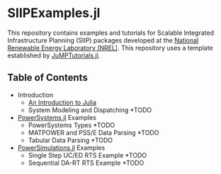 # SIIPExamples.jl

This repository contains examples and tutorials for Scalable Integrated Infrastructure Planning (SIIP) packages developed at the [National Renewable Energy Laboratory (NREL)](nrel.gov). This repository uses a template established by [JuMPTutorials.jl](https://github.com/JuliaOpt/JuMPTutorials.jl).


## Table of Contents

- Introduction
  - [An Introduction to Julia](https://github.com/NREL-SIIP/SIIPExamples/notebook/introduction/an_introduction_to_julia.ipynb)
  - System Modeling and Dispatching *TODO
- [PowerSystems.jl](gihtub.com/NREL/PowerSystems.jl) Examples
  - PowerSystems Types *TODO
  - MATPOWER and PSS/E Data Parsing *TODO
  - Tabular Data Parsing *TODO
- [PowerSimulations.jl](github.com/NREL/PowerSimulations.jl) Examples
  - Single Step UC/ED RTS Example *TODO
  - Sequential DA-RT RTS Example *TODO
